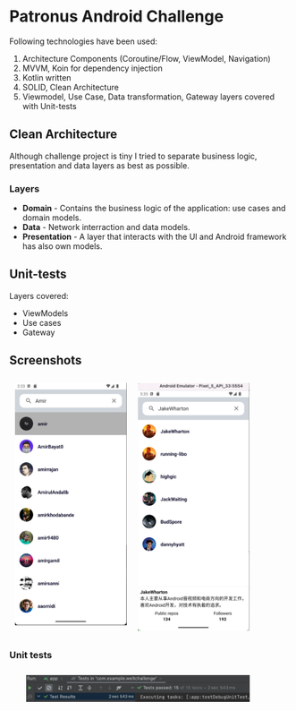 # Patronus Android Challenge

Following technologies have been used:
1. Architecture Components (Coroutine/Flow, ViewModel, Navigation)
2. MVVM, Koin for dependency injection
3. Kotlin written
4. SOLID, Clean Architecture
5. Viewmodel, Use Case, Data transformation, Gateway layers covered with Unit-tests

## Clean Architecture
Although challenge project is tiny I tried to separate business logic, presentation and data layers as best as possible.

### Layers
- **Domain** - Contains the business logic of the application: use cases and domain models.
- **Data** - Network interraction and data models.
- **Presentation** - A layer that interacts with the UI and Android framework has also own models. 

## Unit-tests
Layers covered:
- ViewModels
- Use cases
- Gateway


## Screenshots

[<img src="/screenshots/list.png" align="left" width="200" hspace="10" vspace="10">](/screenshots/list.png)
[<img src="/screenshots/user_details.png" align="center" width="200" hspace="10" vspace="10">](/screenshots/user_details.png)

### Unit tests
[<img src="/screenshots/tests.png" align="left" width="400" hspace="30" vspace="10">](/screenshots/tests.png)
